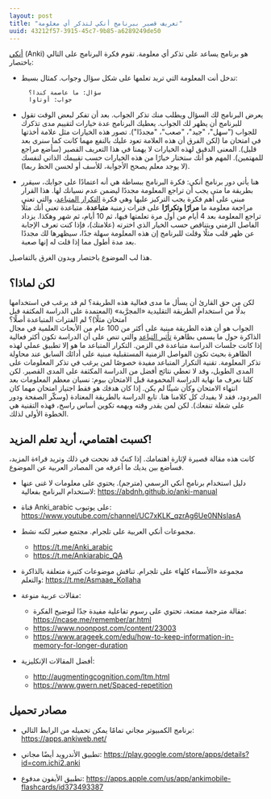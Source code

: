 ```yaml
---
layout: post
title: "تعريف قصير ببرنامج أنكي لتذكر أي معلومة"
uuid: 43212f57-3915-45c7-9b85-a6289249de50
---
```


[أنكي][anki-wiki] (Anki) هو برنامج يساعد على تذكر أي معلومة.
تقوم فكرة البرنامج على التالي باختصار:
- تدخل أنت المعلومة التي تريد تعلمها على شكل سؤال وجواب. كمثال بسيط:

        سؤال: ما عاصمة كندا؟
        جواب: أوتاوا
- يعرض البرنامج لك السؤال ويطلب منك تذكر الجواب. بعد أن تفكر لبعض الوقت تقول للبرنامج أن يظهر لك الجواب.
  يعطيك البرنامج عدة خيارات لتقييم مدى تذكرك للجواب ("سهل"، "جيد"، "صعب"، "مجددًا").
  تصور هذه الخيارات مثل علامة أخذتها في امتحان ما (لكن الفرق أن هذه العلامة تعود عليك بالنفع مهما كانت كما سنرى بعد قليل).
  المعنى الدقيق لهذه الخيارات لا يهمنا في هذا التعريف القصير (سأضع مراجع للمهتمين).
  المهم هو أنك ستختار خيارًا من هذه الخيارات حسب تقييمك الذاتي لنفسك (لا يوجد معلم يصحح الأجوابة، للأسف أو لحسن الحظ ربما).
- هنا يأتي دور برنامج أنكي: فكرة البرنامج ببساطة هي أنه اعتمادًا على جوابك، سيقرر بطريقة ما متى يجب أن تراجع المعلومة مجددًا ليضمن عدم نسيانك لها.
  هذا القرار مبني على أهم فكرة يجب التركيز عليها وهي فكرة [التكرار المتباعد][sr-wiki]،
  والتي تعني مراجعة معلومة ما **مرارًا وتكرارًا** على فترات زمنية **متباعدة**. متباعدة تعني أنك مثلًا تراجع المعلومة بعد 4 أيام من أول مرة تعلمتها فيها، ثم 10 أيام، ثم شهر وهكذا.
  يزداد الفاصل الزمني ويتناقص حسب الخيار الذي اخترته (علامتك)، فإذا كنت تعرف الإجابة عن ظهر قلب مثلًا وقلت للبرنامج إن هذه المعلومة سهلة جدًا، سيظهرها لك مجددًا بعد مدة أطول
  مما إذا قلت له إنها صعبة.

هذا لب الموضوع باختصار وبدون الغرق بالتفاصيل.

## لكن لماذا؟

لكن من حق القارئ أن يسأل ما مدى فعالية هذه الطريقة؟ لم قد يرغب في استخدامها بدلًا من استخدام الطريقة التقليدية «المجرَّبة» (المعتمدة على الدراسة المكثفة قبل امتحان مثلًا)؟ لم الفترات المتباعدة أصلًا؟  
الجواب هو أن هذه الطريقة مبنية على أكثر من 100 عام من الأبحاث العلمية في مجال الذاكرة حول ما يسمى بظاهرة [تأثير التباعد][spacing-effect-wiki]
والتي تنص على أن الدراسة تكون أكثر فعالية إذا كانت جلسات الدراسة متباعدة في الزمن.
التكرار المتباعد ما هو إلا تطبيق عملي لهذه الظاهرة بحيث تكون الفواصل الزمنية المستقبلية مبنية على أدائك السابق عند محاولة تذكر المعلومة.
تقنية التكرار المتباعد مفيدة خصوصًا لمن يرغب في تذكر المعلومات على المدى الطويل، وقد لا تعطي نتائج أفضل من الدراسة المكثفة على المدى القصير.
لكن كلنا نعرف ما نهاية الدراسة المحمومة قبل الامتحان بيوم: نسيان معظم المعلومات بعد انتهاء الامتحان وكأن شيئًا لم يكن.
إذا كان هدفك هو فقط اجتياز امتحان مهما كان المردود، فقد لا يفيدك كل كلامنا هنا. تابع الدراسة بالطريقة المعتادة (وسكّر الصفحة ودور على شغلة تنفعك).
لكن لمن يقدر وقته ويهمه تكوين أساس راسخ، فهذه التقنية هي الخطوة الأولى لذلك.

## كسبت اهتمامي، أريد تعلم المزيد!

كانت هذه مقالة قصيرة لإثارة اهتمامك. إذا كنتُ قد نجحت في ذلك وتريد قراءة المزيد،
فسأضع بين يديك ما أعرفه من المصادر العربية عن الموضوع.

- دليل استخدام برنامج أنكي الرسمي (مترجم).
  يحتوي على معلومات لا غنى عنها لاستخدام البرنامج بفعالية: <https://abdnh.github.io/anki-manual>

- قناة  Anki_arabic على يوتيوب: <https://www.youtube.com/channel/UC7xKLK_qzrAg6Ue0NNsIasA>

- مجموعات أنكي العربية على تلجرام. مجتمع صغير لكنه نشط.
  - <https://t.me/Anki_arabic>
  - <https://t.me/Ankiarabic_QA>

- مجموعة «الأسماء كلها» على تلجرام. تناقش موضوعات كثيرة متعلقة بالذاكرة والتعلم:
  <https://t.me/Asmaae_Kollaha>

- مقالات عربية منوعة:
  - مقالة مترجمة ممتعة، تحتوي على رسوم تفاعلية مفيدة جدًا لتوضيح الفكرة: <https://ncase.me/remember/ar.html>
  - <https://www.noonpost.com/content/23003>
  - <https://www.arageek.com/edu/how-to-keep-information-in-memory-for-longer-duration>

- أفضل المقالات الإنكليزية:
  - <http://augmentingcognition.com/ltm.html>
  - <https://www.gwern.net/Spaced-repetition>

## مصادر تحميل

- برنامج الكمبيوتر مجاني تمامًا يمكن تحميله من الرابط التالي: <https://apps.ankiweb.net/>

- تطبيق الأندرويد أيضًا مجاني: <https://play.google.com/store/apps/details?id=com.ichi2.anki>

- تطبيق الأيفون مدفوع: <https://apps.apple.com/us/app/ankimobile-flashcards/id373493387>


[anki-wiki]: https://ar.wikipedia.org/wiki/%D8%A3%D9%86%D9%83%D9%8A

[sr-wiki]: https://ar.wikipedia.org/wiki/%D8%AA%D9%83%D8%B1%D8%A7%D8%B1_%D9%85%D8%AA%D8%A8%D8%A7%D8%B9%D8%AF

[spacing-effect-wiki]: https://ar.wikipedia.org/wiki/%D8%AA%D8%A3%D8%AB%D9%8A%D8%B1_%D8%A7%D9%84%D8%AA%D8%A8%D8%A7%D8%B9%D8%AF

